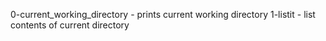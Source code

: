 0-current_working_directory - prints current working directory
1-listit - list contents of current directory
